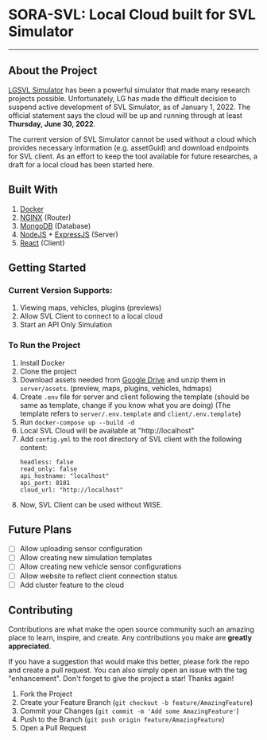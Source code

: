 # SORA-SVL: Local Cloud built for SVL Simulator
---
## About the Project
[LGSVL Simulator](https://github.com/lgsvl/simulator) has been a powerful simulator that made many research projects possible. Unfortunately, LG has made the difficult decision to suspend active development of SVL Simulator, as of January 1, 2022. The official statement says the cloud will be up and running through at least **Thursday, June 30, 2022**.

The current version of SVL Simulator cannot be used without a cloud which provides necessary information (e.g. assetGuid) and download endpoints for SVL client.
As an effort to keep the tool available for future researches, a draft for a local cloud has been started here.

## Built With
1. [Docker](https://www.docker.com/)
2. [NGINX](https://www.nginx.com/) (Router)
3. [MongoDB](https://www.mongodb.com/) (Database)
4. [NodeJS](https://nodejs.org/en/) + [ExpressJS](https://expressjs.com/) (Server)
5. [React](https://reactjs.org/) (Client)


## Getting Started

### Current Version Supports:
1. Viewing maps, vehicles, plugins (previews)
2. Allow SVL Client to connect to a local cloud
3. Start an API Only Simulation

### To Run the Project
1. Install Docker
2. Clone the project
3. Download assets needed from [Google Drive](https://drive.google.com/drive/folders/1bv02d29z4lSB9SWzCBTUt0GjAb876oSR?usp=sharing) and unzip them in `server/assets`. (preview, maps, plugins, vehicles, hdmaps)
4. Create `.env` file for server and client following the template (should be same as template, change if you know what you are doing) (The template refers to `server/.env.template` and `client/.env.template`)
5. Run `docker-compose up --build -d`
6. Local SVL Cloud will be available at "http://localhost"
7. Add `config.yml` to the root directory of SVL client with the following content:
   ```
   headless: false
   read_only: false
   api_hostname: "localhost"
   api_port: 8181
   cloud_url: "http://localhost"
   ```
7. Now, SVL Client can be used without WISE.

## Future Plans
- [ ] Allow uploading sensor configuration
- [ ] Allow creating new simulation templates
- [ ] Allow creating new vehicle sensor configurations
- [ ] Allow website to reflect client connection status
- [ ] Add cluster feature to the cloud

## Contributing

Contributions are what make the open source community such an amazing place to learn, inspire, and create. Any contributions you make are **greatly appreciated**.

If you have a suggestion that would make this better, please fork the repo and create a pull request. You can also simply open an issue with the tag "enhancement".
Don't forget to give the project a star! Thanks again!

1. Fork the Project
2. Create your Feature Branch (`git checkout -b feature/AmazingFeature`)
3. Commit your Changes (`git commit -m 'Add some AmazingFeature'`)
4. Push to the Branch (`git push origin feature/AmazingFeature`)
5. Open a Pull Request
